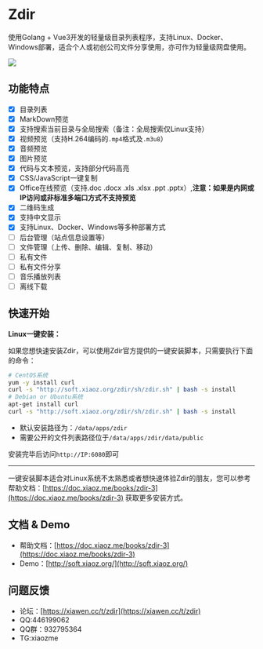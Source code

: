 # Zdir

使用Golang + Vue3开发的轻量级目录列表程序，支持Linux、Docker、Windows部署，适合个人或初创公司文件分享使用，亦可作为轻量级网盘使用。

![](https://img.rss.ink/imgs/2022/10/17/10d74765a20fdc7a.png)

## 功能特点

- [x] 目录列表
- [x] MarkDown预览
- [x] 支持搜索当前目录与全局搜索（备注：全局搜索仅Linux支持）
- [x] 视频预览（支持H.264编码的`.mp4`格式及`.m3u8`）
- [x] 音频预览
- [x] 图片预览
- [x] 代码与文本预览，支持部分代码高亮
- [x] CSS/JavaScript一键复制
- [x] Office在线预览（支持.doc .docx .xls .xlsx .ppt .pptx）,**注意：如果是内网或IP访问或非标准多端口方式不支持预览**
- [x] 二维码生成
- [x] 支持中文显示
- [x] 支持Linux、Docker、Windows等多种部署方式
- [ ] 后台管理（站点信息设置等）
- [ ] 文件管理（上传、删除、编辑、复制、移动）
- [ ] 私有文件
- [ ] 私有文件分享
- [ ] 音乐播放列表
- [ ] 离线下载

## 快速开始

**Linux一键安装：**

如果您想快速安装Zdir，可以使用Zdir官方提供的一键安装脚本，只需要执行下面的命令：

```bash
# CentOS系统
yum -y install curl
curl -s "http://soft.xiaoz.org/zdir/sh/zdir.sh" | bash -s install
# Debian or Ubuntu系统
apt-get install curl
curl -s "http://soft.xiaoz.org/zdir/sh/zdir.sh" | bash -s install
```

* 默认安装路径为：`/data/apps/zdir`
* 需要公开的文件列表路径位于`/data/apps/zdir/data/public`

安装完毕后访问`http://IP:6080`即可

___

一键安装脚本适合对Linux系统不太熟悉或者想快速体验Zdir的朋友，您可以参考帮助文档：[https://doc.xiaoz.me/books/zdir-3](https://doc.xiaoz.me/books/zdir-3) 获取更多安装方式。

## 文档 & Demo

* 帮助文档：[https://doc.xiaoz.me/books/zdir-3](https://doc.xiaoz.me/books/zdir-3)
* Demo：[http://soft.xiaoz.org/](http://soft.xiaoz.org/)

## 问题反馈

* 论坛：[https://xiawen.cc/t/zdir](https://xiawen.cc/t/zdir)
* QQ:446199062
* QQ群：932795364
* TG:xiaozme



